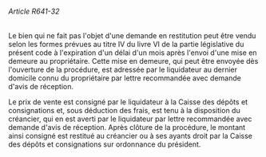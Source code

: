 ###### Article R641-32

Le bien qui ne fait pas l'objet d'une demande en restitution peut être vendu selon les formes prévues au titre IV du livre VI de la partie législative du présent code à l'expiration d'un délai d'un mois après l'envoi d'une mise en demeure au propriétaire. Cette mise en demeure, qui peut être envoyée dès l'ouverture de la procédure, est adressée par le liquidateur au dernier domicile connu du propriétaire par lettre recommandée avec demande d'avis de réception.

Le prix de vente est consigné par le liquidateur à la Caisse des dépôts et consignations et, sous déduction des frais, est tenu à la disposition du créancier, qui en est averti par le liquidateur par lettre recommandée avec demande d'avis de réception. Après clôture de la procédure, le montant ainsi consigné est restitué au créancier ou à ses ayants droit par la Caisse des dépôts et consignations sur ordonnance du président.

